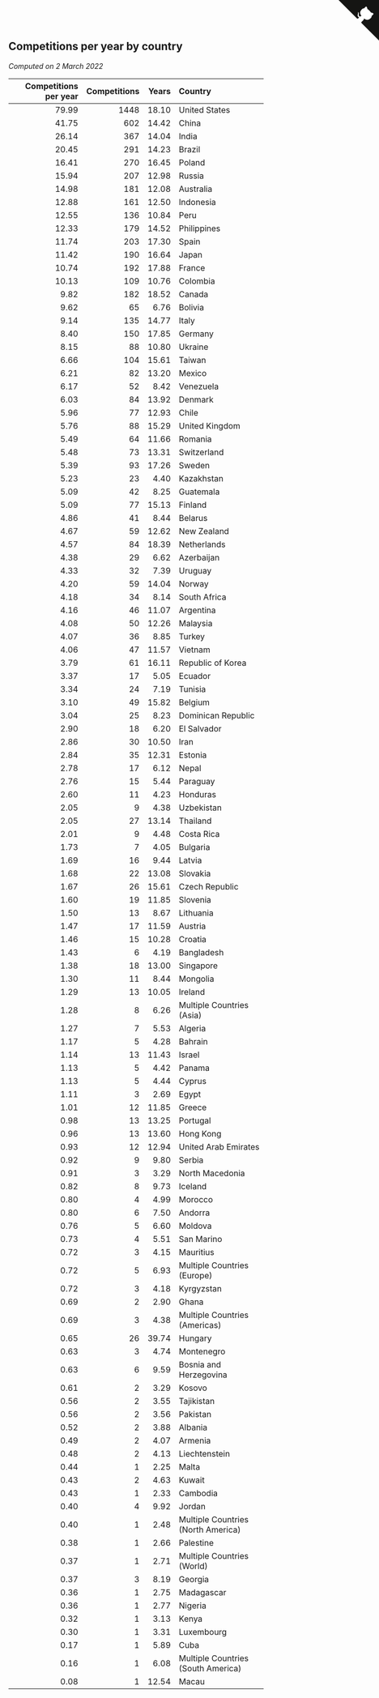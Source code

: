 ## Competitions per year by country

*Computed on  2 March 2022*

| Competitions per year | Competitions | Years | Country |
| ---: | ---: | ---: | :--- |
| 79.99 | 1448 | 18.10 | United States |
| 41.75 | 602 | 14.42 | China |
| 26.14 | 367 | 14.04 | India |
| 20.45 | 291 | 14.23 | Brazil |
| 16.41 | 270 | 16.45 | Poland |
| 15.94 | 207 | 12.98 | Russia |
| 14.98 | 181 | 12.08 | Australia |
| 12.88 | 161 | 12.50 | Indonesia |
| 12.55 | 136 | 10.84 | Peru |
| 12.33 | 179 | 14.52 | Philippines |
| 11.74 | 203 | 17.30 | Spain |
| 11.42 | 190 | 16.64 | Japan |
| 10.74 | 192 | 17.88 | France |
| 10.13 | 109 | 10.76 | Colombia |
| 9.82 | 182 | 18.52 | Canada |
| 9.62 | 65 | 6.76 | Bolivia |
| 9.14 | 135 | 14.77 | Italy |
| 8.40 | 150 | 17.85 | Germany |
| 8.15 | 88 | 10.80 | Ukraine |
| 6.66 | 104 | 15.61 | Taiwan |
| 6.21 | 82 | 13.20 | Mexico |
| 6.17 | 52 | 8.42 | Venezuela |
| 6.03 | 84 | 13.92 | Denmark |
| 5.96 | 77 | 12.93 | Chile |
| 5.76 | 88 | 15.29 | United Kingdom |
| 5.49 | 64 | 11.66 | Romania |
| 5.48 | 73 | 13.31 | Switzerland |
| 5.39 | 93 | 17.26 | Sweden |
| 5.23 | 23 | 4.40 | Kazakhstan |
| 5.09 | 42 | 8.25 | Guatemala |
| 5.09 | 77 | 15.13 | Finland |
| 4.86 | 41 | 8.44 | Belarus |
| 4.67 | 59 | 12.62 | New Zealand |
| 4.57 | 84 | 18.39 | Netherlands |
| 4.38 | 29 | 6.62 | Azerbaijan |
| 4.33 | 32 | 7.39 | Uruguay |
| 4.20 | 59 | 14.04 | Norway |
| 4.18 | 34 | 8.14 | South Africa |
| 4.16 | 46 | 11.07 | Argentina |
| 4.08 | 50 | 12.26 | Malaysia |
| 4.07 | 36 | 8.85 | Turkey |
| 4.06 | 47 | 11.57 | Vietnam |
| 3.79 | 61 | 16.11 | Republic of Korea |
| 3.37 | 17 | 5.05 | Ecuador |
| 3.34 | 24 | 7.19 | Tunisia |
| 3.10 | 49 | 15.82 | Belgium |
| 3.04 | 25 | 8.23 | Dominican Republic |
| 2.90 | 18 | 6.20 | El Salvador |
| 2.86 | 30 | 10.50 | Iran |
| 2.84 | 35 | 12.31 | Estonia |
| 2.78 | 17 | 6.12 | Nepal |
| 2.76 | 15 | 5.44 | Paraguay |
| 2.60 | 11 | 4.23 | Honduras |
| 2.05 | 9 | 4.38 | Uzbekistan |
| 2.05 | 27 | 13.14 | Thailand |
| 2.01 | 9 | 4.48 | Costa Rica |
| 1.73 | 7 | 4.05 | Bulgaria |
| 1.69 | 16 | 9.44 | Latvia |
| 1.68 | 22 | 13.08 | Slovakia |
| 1.67 | 26 | 15.61 | Czech Republic |
| 1.60 | 19 | 11.85 | Slovenia |
| 1.50 | 13 | 8.67 | Lithuania |
| 1.47 | 17 | 11.59 | Austria |
| 1.46 | 15 | 10.28 | Croatia |
| 1.43 | 6 | 4.19 | Bangladesh |
| 1.38 | 18 | 13.00 | Singapore |
| 1.30 | 11 | 8.44 | Mongolia |
| 1.29 | 13 | 10.05 | Ireland |
| 1.28 | 8 | 6.26 | Multiple Countries (Asia) |
| 1.27 | 7 | 5.53 | Algeria |
| 1.17 | 5 | 4.28 | Bahrain |
| 1.14 | 13 | 11.43 | Israel |
| 1.13 | 5 | 4.42 | Panama |
| 1.13 | 5 | 4.44 | Cyprus |
| 1.11 | 3 | 2.69 | Egypt |
| 1.01 | 12 | 11.85 | Greece |
| 0.98 | 13 | 13.25 | Portugal |
| 0.96 | 13 | 13.60 | Hong Kong |
| 0.93 | 12 | 12.94 | United Arab Emirates |
| 0.92 | 9 | 9.80 | Serbia |
| 0.91 | 3 | 3.29 | North Macedonia |
| 0.82 | 8 | 9.73 | Iceland |
| 0.80 | 4 | 4.99 | Morocco |
| 0.80 | 6 | 7.50 | Andorra |
| 0.76 | 5 | 6.60 | Moldova |
| 0.73 | 4 | 5.51 | San Marino |
| 0.72 | 3 | 4.15 | Mauritius |
| 0.72 | 5 | 6.93 | Multiple Countries (Europe) |
| 0.72 | 3 | 4.18 | Kyrgyzstan |
| 0.69 | 2 | 2.90 | Ghana |
| 0.69 | 3 | 4.38 | Multiple Countries (Americas) |
| 0.65 | 26 | 39.74 | Hungary |
| 0.63 | 3 | 4.74 | Montenegro |
| 0.63 | 6 | 9.59 | Bosnia and Herzegovina |
| 0.61 | 2 | 3.29 | Kosovo |
| 0.56 | 2 | 3.55 | Tajikistan |
| 0.56 | 2 | 3.56 | Pakistan |
| 0.52 | 2 | 3.88 | Albania |
| 0.49 | 2 | 4.07 | Armenia |
| 0.48 | 2 | 4.13 | Liechtenstein |
| 0.44 | 1 | 2.25 | Malta |
| 0.43 | 2 | 4.63 | Kuwait |
| 0.43 | 1 | 2.33 | Cambodia |
| 0.40 | 4 | 9.92 | Jordan |
| 0.40 | 1 | 2.48 | Multiple Countries (North America) |
| 0.38 | 1 | 2.66 | Palestine |
| 0.37 | 1 | 2.71 | Multiple Countries (World) |
| 0.37 | 3 | 8.19 | Georgia |
| 0.36 | 1 | 2.75 | Madagascar |
| 0.36 | 1 | 2.77 | Nigeria |
| 0.32 | 1 | 3.13 | Kenya |
| 0.30 | 1 | 3.31 | Luxembourg |
| 0.17 | 1 | 5.89 | Cuba |
| 0.16 | 1 | 6.08 | Multiple Countries (South America) |
| 0.08 | 1 | 12.54 | Macau |


<a href="https://github.com/jonatanklosko/wca_statistics" class="github-corner" aria-label="View source on Github"><svg width="80" height="80" viewBox="0 0 250 250" style="fill:#151513; color:#fff; position: absolute; top: 0; border: 0; right: 0;" aria-hidden="true"><path d="M0,0 L115,115 L130,115 L142,142 L250,250 L250,0 Z"></path><path d="M128.3,109.0 C113.8,99.7 119.0,89.6 119.0,89.6 C122.0,82.7 120.5,78.6 120.5,78.6 C119.2,72.0 123.4,76.3 123.4,76.3 C127.3,80.9 125.5,87.3 125.5,87.3 C122.9,97.6 130.6,101.9 134.4,103.2" fill="currentColor" style="transform-origin: 130px 106px;" class="octo-arm"></path><path d="M115.0,115.0 C114.9,115.1 118.7,116.5 119.8,115.4 L133.7,101.6 C136.9,99.2 139.9,98.4 142.2,98.6 C133.8,88.0 127.5,74.4 143.8,58.0 C148.5,53.4 154.0,51.2 159.7,51.0 C160.3,49.4 163.2,43.6 171.4,40.1 C171.4,40.1 176.1,42.5 178.8,56.2 C183.1,58.6 187.2,61.8 190.9,65.4 C194.5,69.0 197.7,73.2 200.1,77.6 C213.8,80.2 216.3,84.9 216.3,84.9 C212.7,93.1 206.9,96.0 205.4,96.6 C205.1,102.4 203.0,107.8 198.3,112.5 C181.9,128.9 168.3,122.5 157.7,114.1 C157.9,116.9 156.7,120.9 152.7,124.9 L141.0,136.5 C139.8,137.7 141.6,141.9 141.8,141.8 Z" fill="currentColor" class="octo-body"></path></svg></a><style>.github-corner:hover .octo-arm{animation:octocat-wave 560ms ease-in-out}@keyframes octocat-wave{0%,100%{transform:rotate(0)}20%,60%{transform:rotate(-25deg)}40%,80%{transform:rotate(10deg)}}@media (max-width:500px){.github-corner:hover .octo-arm{animation:none}.github-corner .octo-arm{animation:octocat-wave 560ms ease-in-out}}</style>
